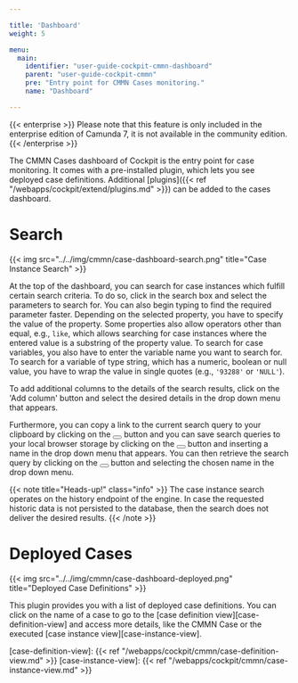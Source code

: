 ```yaml
---

title: 'Dashboard'
weight: 5

menu:
  main:
    identifier: "user-guide-cockpit-cmmn-dashboard"
    parent: "user-guide-cockpit-cmmn"
    pre: "Entry point for CMMN Cases monitoring."
    name: "Dashboard"

---
```

{{< enterprise >}}
Please note that this feature is only included in the enterprise edition of Camunda 7, it is not available in the community edition.
{{< /enterprise >}}

The CMMN Cases dashboard of Cockpit is the entry point for case monitoring. It comes with a pre-installed plugin, which lets you see deployed case definitions. Additional [plugins]({{< ref "/webapps/cockpit/extend/plugins.md" >}}) can be added to the cases dashboard.


# Search

{{< img src="../../img/cmmn/case-dashboard-search.png" title="Case Instance Search" >}}

At the top of the dashboard, you can search for case instances which fulfill certain search criteria. To do so, click in the search box and select the parameters to search for. You can also begin typing to find the required parameter faster. Depending on the selected property, you have to specify the value of the property. Some properties also allow operators other than equal, e.g., `like`, which allows searching for case instances where the entered value is a substring of the property value. To search for case variables, you also have to enter the variable name you want to search for. 
To search for a variable of type string, which has a numeric, boolean or null value, you have to wrap the value in single quotes (e.g., `'93288'` or `'NULL'`).

To add additional columns to the details of the search results, click on the 'Add column' button and select the desired details in the drop down menu that appears.

Furthermore, you can copy a link to the current search query to your clipboard by clicking on the <button class="btn btn-xs"><i class="glyphicon glyphicon-link"></i></button> button and you can save search queries to your local browser storage by clicking on the <button class="btn btn-xs"><i class="glyphicon glyphicon-floppy-disk"></i></button> button and inserting a name in the drop down menu that appears. You can then retrieve the search query by clicking on the <button class="btn btn-xs"><i class="glyphicon glyphicon-floppy-disk"></i></button> button and selecting the chosen name in the drop down menu.

{{< note title="Heads-up!" class="info" >}}
  The case instance search operates on the history endpoint of the engine. In case the requested historic data is not persisted to the database, then the search does not deliver the desired results.
{{< /note >}}

# Deployed Cases

{{< img src="../../img/cmmn/case-dashboard-deployed.png" title="Deployed Case Definitions" >}}

This plugin provides you with a list of deployed case definitions. You can click on the name of a case to go to the [case definition view][case-definition-view] and access more details, like the CMMN Case or the executed [case instance view][case-instance-view].

[case-definition-view]: {{< ref "/webapps/cockpit/cmmn/case-definition-view.md" >}}
[case-instance-view]: {{< ref "/webapps/cockpit/cmmn/case-instance-view.md" >}}
